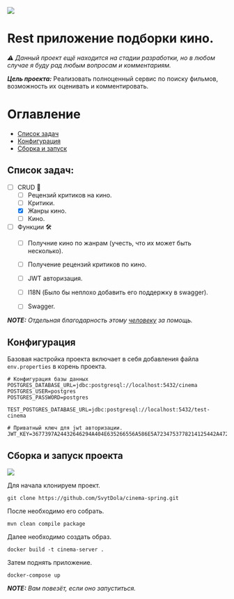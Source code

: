 ![](https://media.tenor.com/Vo44NSr2xn8AAAAd/chainsaw-man-anime.gif)

# Rest приложение подборки кино.
_⚠️ Данный проект ещё находится на стадии разработки, но в любом случае я буду рад любым вопросам и комментариям._


***Цель проекта:*** Реализовать полноценный сервис по поиску фильмов, возможность их оценивать и комментировать.

# Оглавление
* [Список задач](#tasks)
* [Конфигурация](#configuration) 
* [Сборка и запуск](#build) 


## Список задач: <a id=tasks>
- [ ] CRUD 💢
  - [ ] Рецензий критиков на кино.
  - [ ] Критики.
  - [x] Жанры кино.
  - [ ] Кино.
- [ ] Функции 🛠️
  - [ ] Получние кино по жанрам (учесть, что их может быть несколько).
  - [ ] Получение рецензий критиков по кино.
  - [ ] JWT авторизация.
  - [ ] I18N (Было бы неплохо добавить его поддержку в swagger).
  - [ ] Swagger.


***NOTE:*** _Отдельная благодарность этому [человеку](https://github.com/DavidRezcov) за помощь._

## Конфигурация <a id=configuration>
Базовая настройка проекта включает в себя добавления файла `env.properties` в корень проекта.
```properties
# Конфигурация базы данных
POSTGRES_DATABASE_URL=jdbc:postgresql://localhost:5432/cinema
POSTGRES_USER=postgres
POSTGRES_PASSWORD=postgres

TEST_POSTGRES_DATABASE_URL=jdbc:postgresql://localhost:5432/test-cinema

# Приватный ключ для jwt авторизации.
JWT_KEY=3677397A24432646294A404E635266556A586E5A7234753778214125442A472D
```

## Сборка и запуск проекта <a id=build>
![](https://i.pinimg.com/originals/16/4c/74/164c74b35af563f686c50815841ebc33.gif)

Для начала клонируем проект.

```console
git clone https://github.com/SvytDola/cinema-spring.git
```

После необходимо его собрать.

```console
mvn clean compile package
```

Далее необходимо создать образ.

```console
docker build -t cinema-server .
```

Затем поднять приложение.
```console
docker-compose up
```

***NOTE:*** _Вам повезёт, если оно запуститься._
